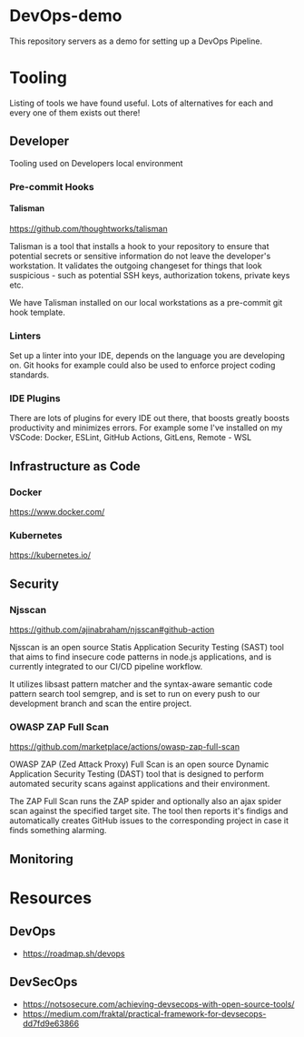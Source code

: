 # DevOps-demo
This repository servers as a demo for setting up a DevOps Pipeline. 

# Tooling
Listing of tools we have found useful. Lots of alternatives for each and every one of them exists out there!


## Developer
Tooling used on Developers local environment

### Pre-commit Hooks

#### Talisman
https://github.com/thoughtworks/talisman

Talisman is a tool that installs a hook to your repository to ensure that potential secrets or sensitive information do not leave the developer's workstation. It validates the outgoing changeset for things that look suspicious - such as potential SSH keys, authorization tokens, private keys etc.

We have Talisman installed on our local workstations as a pre-commit git hook template.

### Linters
Set up a linter into your IDE, depends on the language you are developing on. Git hooks for example could also be used to enforce project coding standards.

### IDE Plugins
There are lots of plugins for every IDE out there, that boosts greatly boosts productivity and minimizes errors.  For example some I've installed on my VSCode: Docker, ESLint, GitHub Actions, GitLens, Remote - WSL 


## Infrastructure as Code

### Docker
https://www.docker.com/

### Kubernetes
https://kubernetes.io/

## Security

### Njsscan
https://github.com/ajinabraham/njsscan#github-action

Njsscan is an open source Statis Application Security Testing (SAST) tool that aims to find insecure code patterns in node.js applications, and is currently integrated to our CI/CD pipeline workflow.

It utilizes libsast pattern matcher and the syntax-aware semantic code pattern search tool semgrep, and is set to run on every push to our development branch and scan the entire project.

### OWASP ZAP Full Scan
https://github.com/marketplace/actions/owasp-zap-full-scan

OWASP ZAP (Zed Attack Proxy) Full Scan is an open source Dynamic Application Security Testing (DAST) tool that is designed to perform automated security scans against applications and their environment.

The ZAP Full Scan runs the ZAP spider and optionally also an ajax spider scan against the specified target site. The tool then reports it's findigs and automatically creates GitHub issues to the corresponding project in case it finds something alarming.

## Monitoring

# Resources
## DevOps
* https://roadmap.sh/devops
## DevSecOps
* https://notsosecure.com/achieving-devsecops-with-open-source-tools/
* https://medium.com/fraktal/practical-framework-for-devsecops-dd7fd9e63866
